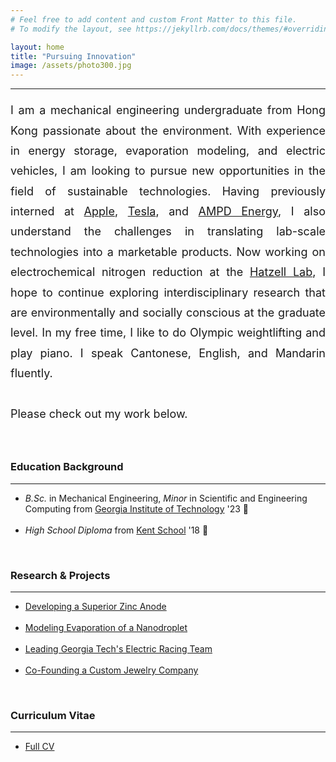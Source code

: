 ```yaml
---
# Feel free to add content and custom Front Matter to this file.
# To modify the layout, see https://jekyllrb.com/docs/themes/#overriding-theme-defaults

layout: home
title: "Pursuing Innovation"
image: /assets/photo300.jpg
---
```

---
<div align="justify">
  <p style = "line-height: 1.8; font-size:18px;">
I am a mechanical engineering undergraduate from Hong Kong passionate about the environment.
With experience in energy storage, evaporation modeling, and electric vehicles, I am looking to pursue new opportunities in the field of sustainable technologies.
Having previously interned at <a href="https://www.apple.com/apple-watch-ultra/">Apple</a>, <a href="https://www.youtube.com/watch?v=TI_377odrFY">Tesla</a>,
and <a href="https://www.ampd.energy">AMPD Energy</a>, I also understand the challenges in translating lab-scale technologies into a marketable products.
Now working on electrochemical nitrogen reduction at the <a href="https://www.hatzelllab.gatech.edu/">Hatzell Lab</a>, I hope to continue exploring interdisciplinary research that are environmentally and socially conscious at the graduate level.
In my free time, I like to do Olympic weightlifting and play piano. I speak Cantonese, English, and Mandarin fluently. <br />
<br />
Please check out my work below.
</p>
</div>

<br />

### Education Background
---
<ul>
<li><em>B.Sc.</em> in Mechanical Engineering, <em>Minor</em> in Scientific and Engineering Computing from  <a href="https://www.me.gatech.edu/">Georgia Institute of Technology</a> &#39;23 🐝<br /></li>
<br />
<li><em>High School Diploma</em> from <a href="https://www.kent-school.edu/">Kent School</a> &#39;18 🦁</li>
</ul>

<br />

### Research & Projects
---
<ul>
<li><a href="https://github.com/masteranson/masteranson.github.io/raw/master/CFD_Lab1.pdf">Developing a Superior Zinc Anode</a></li>
<br />
<li><a href="https://github.com/masteranson/masteranson.github.io/raw/master/CFD_Lab1.pdf">Modeling Evaporation of a Nanodroplet</a></li>
<br />

<li><a href="https://github.com/masteranson/masteranson.github.io/raw/master/CFD_Lab1.pdf">Leading Georgia Tech's Electric Racing Team</a></li>
<br />

<li><a href="https://github.com/masteranson/masteranson.github.io/raw/master/CFD_Lab1.pdf">Co-Founding a Custom Jewelry Company</a></li>
</ul>

<br />

### Curriculum Vitae
---
<ul>
<li><a href="https://github.com/masteranson/masteranson.github.io/raw/master/Anson_Resume_2022_09_27.pdf">Full CV</a></li>
</ul>

